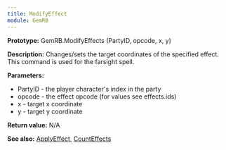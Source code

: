 ```yaml
---
title: ModifyEffect
module: GemRB
---
```


**Prototype:** GemRB.ModifyEffects (PartyID, opcode, x, y)

**Description:** Changes/sets the target coordinates of the specified effect. 
This command is used for the farsight spell.

**Parameters:**
  * PartyID - the player character's index in the party
  * opcode  - the effect opcode (for values see effects.ids)
  * x       - target x coordinate
  * y       - target y coordinate

**Return value:** N/A

**See also:** [ApplyEffect](ApplyEffect.md), [CountEffects](CountEffects.md)

